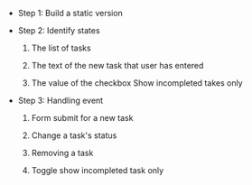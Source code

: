 - Step 1: Build a static version

- Step 2: Identify states 
  1. The list of tasks 
  
  2. The text of the new task that user has entered 

  3. The value of the checkbox Show incompleted takes only
   
- Step 3: Handling event 
  1. Form submit for a new task

  2. Change a task's status

  3. Removing a task

  4. Toggle show incompleted task only  
